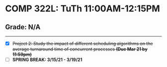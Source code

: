 # COMP 322L: TuTh 11:00AM-12:15PM

## Grade: N/A

***

- [X] ~~Project 2: Study the impact of different scheduling algorithms on the average turnaround time of concurrent processes **(Due Mar 21 by 11:59pm)**~~
- [ ] **SPRING BREAK: 3/15/21 - 3/19/21**
